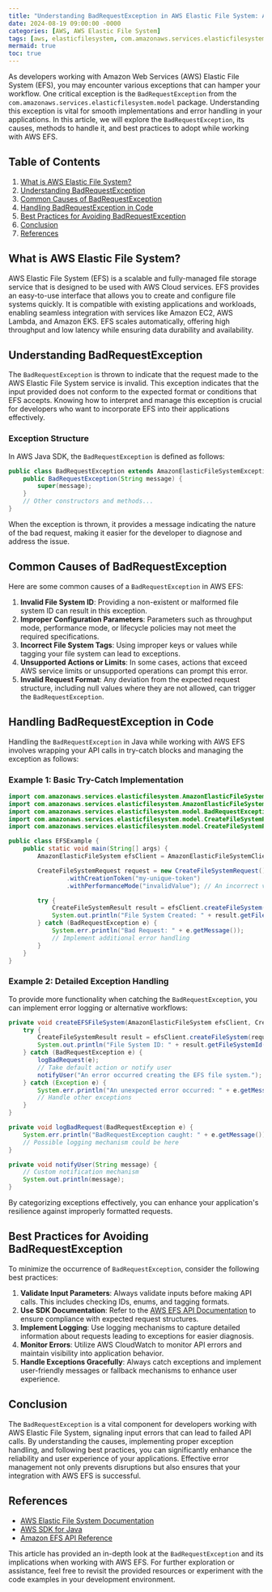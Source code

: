 ```yaml
---
title: "Understanding BadRequestException in AWS Elastic File System: A Comprehensive Guide"
date: 2024-08-19 09:00:00 -0000
categories: [AWS, AWS Elastic File System]
tags: [aws, elasticfilesystem, com.amazonaws.services.elasticfilesystem.model]
mermaid: true
toc: true
---
```



As developers working with Amazon Web Services (AWS) Elastic File System (EFS), you may encounter various exceptions that can hamper your workflow. One critical exception is the `BadRequestException` from the `com.amazonaws.services.elasticfilesystem.model` package. Understanding this exception is vital for smooth implementations and error handling in your applications. In this article, we will explore the `BadRequestException`, its causes, methods to handle it, and best practices to adopt while working with AWS EFS.

## Table of Contents

1. [What is AWS Elastic File System?](#what-is-aws-elastic-file-system)
2. [Understanding BadRequestException](#understanding-badrequestexception)
3. [Common Causes of BadRequestException](#common-causes-of-badrequestexception)
4. [Handling BadRequestException in Code](#handling-badrequestexception-in-code)
5. [Best Practices for Avoiding BadRequestException](#best-practices-for-avoiding-badrequestexception)
6. [Conclusion](#conclusion)
7. [References](#references)

## What is AWS Elastic File System?

AWS Elastic File System (EFS) is a scalable and fully-managed file storage service that is designed to be used with AWS Cloud services. EFS provides an easy-to-use interface that allows you to create and configure file systems quickly. It is compatible with existing applications and workloads, enabling seamless integration with services like Amazon EC2, AWS Lambda, and Amazon EKS. EFS scales automatically, offering high throughput and low latency while ensuring data durability and availability.

## Understanding BadRequestException

The `BadRequestException` is thrown to indicate that the request made to the AWS Elastic File System service is invalid. This exception indicates that the input provided does not conform to the expected format or conditions that EFS accepts. Knowing how to interpret and manage this exception is crucial for developers who want to incorporate EFS into their applications effectively.

### Exception Structure

In AWS Java SDK, the `BadRequestException` is defined as follows:

```java
public class BadRequestException extends AmazonElasticFileSystemException {
    public BadRequestException(String message) {
        super(message);
    }
    // Other constructors and methods...
}
```

When the exception is thrown, it provides a message indicating the nature of the bad request, making it easier for the developer to diagnose and address the issue.

## Common Causes of BadRequestException

Here are some common causes of a `BadRequestException` in AWS EFS:

1. **Invalid File System ID**: Providing a non-existent or malformed file system ID can result in this exception.
2. **Improper Configuration Parameters**: Parameters such as throughput mode, performance mode, or lifecycle policies may not meet the required specifications.
3. **Incorrect File System Tags**: Using improper keys or values while tagging your file system can lead to exceptions.
4. **Unsupported Actions or Limits**: In some cases, actions that exceed AWS service limits or unsupported operations can prompt this error.
5. **Invalid Request Format**: Any deviation from the expected request structure, including null values where they are not allowed, can trigger the `BadRequestException`.

## Handling BadRequestException in Code

Handling the `BadRequestException` in Java while working with AWS EFS involves wrapping your API calls in try-catch blocks and managing the exception as follows:

### Example 1: Basic Try-Catch Implementation

```java
import com.amazonaws.services.elasticfilesystem.AmazonElasticFileSystem;
import com.amazonaws.services.elasticfilesystem.AmazonElasticFileSystemClientBuilder;
import com.amazonaws.services.elasticfilesystem.model.BadRequestException;
import com.amazonaws.services.elasticfilesystem.model.CreateFileSystemRequest;
import com.amazonaws.services.elasticfilesystem.model.CreateFileSystemResult;

public class EFSExample {
    public static void main(String[] args) {
        AmazonElasticFileSystem efsClient = AmazonElasticFileSystemClientBuilder.standard().build();

        CreateFileSystemRequest request = new CreateFileSystemRequest()
                .withCreationToken("my-unique-token")
                .withPerformanceMode("invalidValue"); // An incorrect value

        try {
            CreateFileSystemResult result = efsClient.createFileSystem(request);
            System.out.println("File System Created: " + result.getFileSystemId());
        } catch (BadRequestException e) {
            System.err.println("Bad Request: " + e.getMessage());
            // Implement additional error handling
        }
    }
}
```

### Example 2: Detailed Exception Handling

To provide more functionality when catching the `BadRequestException`, you can implement error logging or alternative workflows:

```java
private void createEFSFileSystem(AmazonElasticFileSystem efsClient, CreateFileSystemRequest request) {
    try {
        CreateFileSystemResult result = efsClient.createFileSystem(request);
        System.out.println("File System ID: " + result.getFileSystemId());
    } catch (BadRequestException e) {
        logBadRequest(e);
        // Take default action or notify user
        notifyUser("An error occurred creating the EFS file system.");
    } catch (Exception e) {
        System.err.println("An unexpected error occurred: " + e.getMessage());
        // Handle other exceptions
    }
}

private void logBadRequest(BadRequestException e) {
    System.err.println("BadRequestException caught: " + e.getMessage());
    // Possible logging mechanism could be here
}

private void notifyUser(String message) {
    // Custom notification mechanism
    System.out.println(message);
}
```

By categorizing exceptions effectively, you can enhance your application's resilience against improperly formatted requests.

## Best Practices for Avoiding BadRequestException

To minimize the occurrence of `BadRequestException`, consider the following best practices:

1. **Validate Input Parameters**: Always validate inputs before making API calls. This includes checking IDs, enums, and tagging formats.
2. **Use SDK Documentation**: Refer to the [AWS EFS API Documentation](https://docs.aws.amazon.com/efs/latest/APIReference/Welcome.html) to ensure compliance with expected request structures.
3. **Implement Logging**: Use logging mechanisms to capture detailed information about requests leading to exceptions for easier diagnosis.
4. **Monitor Errors**: Utilize AWS CloudWatch to monitor API errors and maintain visibility into application behavior.
5. **Handle Exceptions Gracefully**: Always catch exceptions and implement user-friendly messages or fallback mechanisms to enhance user experience.

## Conclusion

The `BadRequestException` is a vital component for developers working with AWS Elastic File System, signaling input errors that can lead to failed API calls. By understanding the causes, implementing proper exception handling, and following best practices, you can significantly enhance the reliability and user experience of your applications. Effective error management not only prevents disruptions but also ensures that your integration with AWS EFS is successful.

## References

- [AWS Elastic File System Documentation](https://docs.aws.amazon.com/efs/index.html)
- [AWS SDK for Java](https://aws.amazon.com/sdk-for-java/)
- [Amazon EFS API Reference](https://docs.aws.amazon.com/efs/latest/APIReference/Welcome.html)

This article has provided an in-depth look at the `BadRequestException` and its implications when working with AWS EFS. For further exploration or assistance, feel free to revisit the provided resources or experiment with the code examples in your development environment.